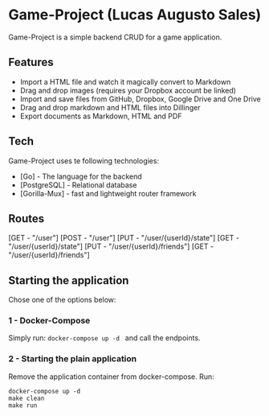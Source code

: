 # Game-Project (Lucas Augusto Sales)



Game-Project is a simple backend CRUD for a game application.


## Features

- Import a HTML file and watch it magically convert to Markdown
- Drag and drop images (requires your Dropbox account be linked)
- Import and save files from GitHub, Dropbox, Google Drive and One Drive
- Drag and drop markdown and HTML files into Dillinger
- Export documents as Markdown, HTML and PDF

## Tech

Game-Project uses te following technologies:

- [Go] - The language for the backend
- [PostgreSQL] - Relational database
- [Gorilla-Mux] - fast and lightweight router framework

## Routes
[GET - "/user"]
[POST - "/user"]
[PUT - "/user/{userId}/state"]
[GET - "/user/{userId}/state"]
[PUT - "/user/{userId}/friends"]
[GET - "/user/{userId}/friends"]

## Starting the application
Chose one of the options below:

### 1 - Docker-Compose
Simply run: ```docker-compose up -d ``` and call the endpoints.

### 2 - Starting the plain application
Remove the application container from docker-compose.
Run:
```
docker-compose up -d
make clean
make run
```
   

